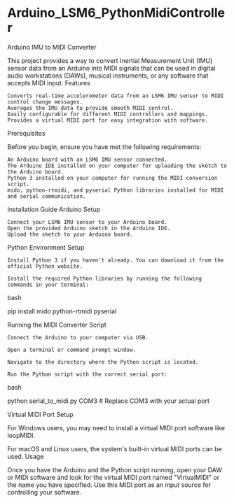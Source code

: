 # Arduino_LSM6_PythonMidiController

Arduino IMU to MIDI Converter

This project provides a way to convert Inertial Measurement Unit (IMU) sensor data from an Arduino into MIDI signals that can be used in digital audio workstations (DAWs), musical instruments, or any software that accepts MIDI input.
Features

    Converts real-time accelerometer data from an LSM6 IMU sensor to MIDI control change messages.
    Averages the IMU data to provide smooth MIDI control.
    Easily configurable for different MIDI controllers and mappings.
    Provides a virtual MIDI port for easy integration with software.

Prerequisites

Before you begin, ensure you have met the following requirements:

    An Arduino board with an LSM6 IMU sensor connected.
    The Arduino IDE installed on your computer for uploading the sketch to the Arduino board.
    Python 3 installed on your computer for running the MIDI conversion script.
    mido, python-rtmidi, and pyserial Python libraries installed for MIDI and serial communication.

Installation Guide
Arduino Setup

    Connect your LSM6 IMU sensor to your Arduino board.
    Open the provided Arduino sketch in the Arduino IDE.
    Upload the sketch to your Arduino board.

Python Environment Setup

    Install Python 3 if you haven't already. You can download it from the official Python website.

    Install the required Python libraries by running the following commands in your terminal:

bash

pip install mido python-rtmidi pyserial

Running the MIDI Converter Script

    Connect the Arduino to your computer via USB.

    Open a terminal or command prompt window.

    Navigate to the directory where the Python script is located.

    Run the Python script with the correct serial port:

bash

python serial_to_midi.py COM3  # Replace COM3 with your actual port

Virtual MIDI Port Setup

For Windows users, you may need to install a virtual MIDI port software like loopMIDI.

For macOS and Linux users, the system's built-in virtual MIDI ports can be used.
Usage

Once you have the Arduino and the Python script running, open your DAW or MIDI software and look for the virtual MIDI port named "VirtualMIDI" or the name you have specified. Use this MIDI port as an input source for controlling your software.
